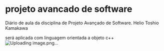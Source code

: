 # projeto avancado de software
Diário de aula da disciplina de Projeto Avançado de Software. 
Helio Toshio Kamakawa

será aplicada com linguagem orientada a objeto c++ 
![Uploading image.png…]()
